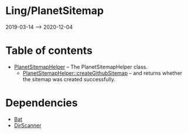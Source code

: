 Ling/PlanetSitemap
================
2019-03-14 --> 2020-12-04




Table of contents
===========

- [PlanetSitemapHelper](https://github.com/lingtalfi/PlanetSitemap/blob/master/doc/api/Ling/PlanetSitemap/PlanetSitemapHelper.md) &ndash; The PlanetSitemapHelper class.
    - [PlanetSitemapHelper::createGithubSitemap](https://github.com/lingtalfi/PlanetSitemap/blob/master/doc/api/Ling/PlanetSitemap/PlanetSitemapHelper/createGithubSitemap.md) &ndash; and returns whether the sitemap was created successfully.


Dependencies
============
- [Bat](https://github.com/lingtalfi/Bat)
- [DirScanner](https://github.com/lingtalfi/DirScanner)



